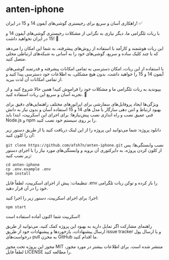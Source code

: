 # anten-iphone
راهکاری آسان و سریع برای رجیستری گوشی‌های آیفون 14 و 15 در ایران! ✅


با ربات تلگرامی ما، دیگر نیازی به نگرانی از مشکلات رجیستری گوشی‌های آیفون 14 و 15 در ایران نخواهید داشت! 📱

این ربات هوشمند و کارآمد با استفاده از روش‌های پیشرفته، به شما این امکان را می‌دهد که با چند کلیک ساده و سریع، گوشی‌های خود را به آسانی به شبکه‌های ارتباطی محلی متصل کنید.

با استفاده از این ربات، امکان دسترسی به تمامی امکانات پیشرفته و قدرتمند گوشی‌های آیفون 14 و 15 را خواهید داشت. بدون هیچ مشکلی، به اطلاعات خود دسترسی پیدا کنید و از تمامی امکانات آن لذت ببرید.

بپیوندید به ربات تلگرامی ما و مشکلات خود را فراموش کنید! همین حالا شروع کنید و از تجربه آسان و سریع این ربات استفاده کنید. 🚀


ویژگی‌ها
ایجاد پروفایل‌های سفارشی برای اپراتورهای مختلف
راهنمایی‌های دقیق برای بهبود ارتباط و انتن دهی
سازگار با مدل های 14 و 15
استفاده آسان و بدون نیاز به دانش فنی عمیق
نصب و راه اندازی
نصب پیش‌نیازها: برای اجرای این اسکریپت، ابتدا باید Node.js و npm را بر روی سیستم خود نصب کنید.

دانلود پروژه: شما می‌توانید این پروژه را از این لینک دریافت کنید یا از طریق دستور زیر آن را کلون کنید:

```git clone https://github.com/afsh7n/anten-iphone.git```
نصب وابستگی‌ها: پس از کلون کردن پروژه، به دایرکتوری آن بروید و وابستگی‌های مورد نیاز را با اجرای دستور زیر نصب کنید:

``` 
cd anten-iphone
cp .env.example .env
npm install
```
تنظیمات: پیش از اجرای اسکریپت، لطفاً فایل .env را باز کرده و توکن ربات تلگرامی خود را در آن قرار دهید.

اجرا: برای اجرای اسکریپت، دستور زیر را اجرا کنید:

```
npm start
```

اسکریپت شما اکنون آماده استفاده است!

راهنمای مشارکت
اگر تمایل دارید به بهبود این پروژه کمک کنید، می‌توانید از طریق ارسال پیشنهادات، بازخوردها و پیشنهادات خود از طریق issue tracker و یا ارسال پول درخواست‌های pull به مخزن GitHub ما اقدام کنید.

مجوز
این پروژه تحت مجوز MIT منتشر شده است. برای اطلاعات بیشتر در مورد مجوز، لطفاً فایل LICENSE را مطالعه کنید.